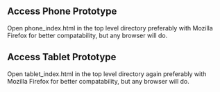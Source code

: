 ## Access Phone Prototype
Open phone_index.html in the top level directory preferably with Mozilla Firefox for better compatability,
but any browser will do.

## Access Tablet Prototype
Open tablet_index.html in the top level directory again preferably with Mozilla Firefox for better compatability,
but any browser will do.